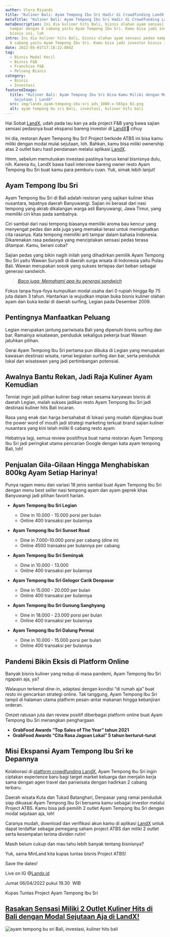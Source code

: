 ```yaml
---
author: Vlora Riyandi
title: "Kuliner Bali: Ayam Tempong Ibu Sri Hadir di Crowdfunding LandX!"
metaTitle: "Kuliner Bali: Ayam Tempong Ibu Sri Hadir di Crowdfunding LandX!"
metaDescription: Ini dia kuliner hits Bali, bisnis olahan ayam sensasi pedas
  nampar dengan 6 cabang yaitu Ayam Tempong Ibu Sri. Kamu bisa jadi investor
  bisnis ini, loh
intro: Ini dia kuliner hits Bali, bisnis olahan ayam sensasi pedas nampar dengan
  6 cabang yaitu Ayam Tempong Ibu Sri. Kamu bisa jadi investor bisnis ini, loh
date: 2022-05-01T17:18:22.884Z
tag:
  - Bisnis Modal Kecil
  - Bisnis F&B
  - Franchise F&B
  - Peluang Bisnis
category:
  - Bisnis
  - Investasi
featuredImage:
  title: "Kuliner Bali: Ayam Tempong Ibu Sri Bisa Kamu Miliki dengan Modal
    Sejutaan | LandX"
  src: img/landx_ayam-tempong-ibu-sri_ads_1080-x-565px_02.png
  alt: ayam tempong bu sri Bali, investasi, kuliner hits bali
---
```

Hai Sobat [LandX](https://landx.id/), udah pada tau kan ya ada project F&B yang bawa sajian sensasi pedasnya buat ekspansi bareng investor di [LandX](https://landx.id/)👀 cihuy

Ini dia, restoran Ayam Tempong Ibu Sri! Project berkode ATBS ini bisa kamu miliki dengan modal mulai sejutaan, loh. Bahkan, kamu bisa miliki ownership atas 2 outlet baru hasil pendanaan melalui aplikasi [LandX](https://landx.id/).

Hmm, sebelum memutuskan investasi pastinya harus kenal bisnisnya dulu, nih. Karena itu, LandX bawa hasil interview bareng owner resto Ayam Tempong Ibu Sri buat kamu para pemburu cuan. Yuk, simak lebih lanjut!

## Ayam Tempong Ibu Sri

Ayam Tempong Ibu Sri di Bali adalah restoran yang sajikan kuliner khas nusantara, tepatnya daerah Banyuwangi. Sajian ini berasal dari nasi tempong yang akrab dikalangan warga asli Banyuwangi, Jawa Timur, yang memiliki ciri khas pada sambalnya.

Ciri sambal dari nasi tempong biasanya memiliki aroma bau kencur yang menyengat pedas dan ada juga yang memakai terasi untuk meningkatkan cita rasanya. Kata tempong memiliki arti tampar dalam bahasa Indonesia. Dikarenakan rasa pedasnya yang menciptakan sensasi pedas terasa ditampar. Kamu, berani coba?

Sajian pedas yang bikin nagih inilah yang dihadirkan pemilik Ayam Tempong Ibu Sri yaitu Wawan Suryadi di daerah surga wisata di Indonesia yaitu Pulau Bali. Wawan merupakan sosok yang sukses terlepas dari beban sebagai generasi sandwich.

> *[Baca juga: Memahami apa itu generasi sandwich](https://landx.id/blog/memutus-rantai-sandwich-generation/)*

Fokus tanpa foya-foya kumpulkan modal usaha dari 0 rupiah hingga Rp 75 juta dalam 3 tahun. Hantarkan ia wujudkan impian buka bisnis kuliner olahan ayam dan buka kedai di daerah surfing, Legian pada Desember 2009.

## Pentingnya Manfaatkan Peluang 

Legian merupakan jantung pariwisata Bali yang dipenuhi bisnis surfing dan bar. Ramainya wisatawan, penduduk sekaligus pekerja buat Wawan jatuhkan pilihan.

Gerai Ayam Tempong Ibu Sri pertama pun dibuka di Legian yang merupakan kawasan destinasi wisata, ramai kegiatan surfing dan bar, serta penduduk lokal dan wisatawan yang jadi pertimbangan potensial.

## Awalnya Bantu Rekan, Jadi Raja Kuliner Ayam Kemudian 

Terniat ingin jadi pilihan kuliner bagi rekan sesama karyawan bisnis di daerah Legian, malah sukses jadikan resto Ayam Tempong Ibu Sri jadi destinasi kuliner hits Bali incaran.

Rasa yang enak dan harga bersahabat di lokasi yang mudah dijangkau buat the power word of mouth jadi strategi marketing terkuat brand sajian kuliner nusantara yang kini telah miliki 6 cabang resto ayam.

Hebatnya lagi, semua review positifnya buat nama restoran Ayam Tempong Ibu Sri jadi peringkat utama pencarian Google dengan kata ayam tempong Bali, loh!

## Penjualan Gila-Gilaan Hingga Menghabiskan 800kg Ayam Setiap Harinya!

Punya ragam menu dan variasi 18 jenis sambal buat Ayam Tempong Ibu Sri dengan menu best seller nasi tempong ayam dan ayam geprek khas Banyuwangi jadi pilihan favorit harian.

* **Ayam Tempong Ibu Sri Legian**

  * Dine in 10.000 - 15.000 porsi per bulan 
  * Online 400 transaksi per bulannya 
* **Ayam Tempong Ibu Sri Sunset Road**  

  * Dine in 7.000-10.000 porsi per cabang (dine in) 
  * Online 4500 transaksi per bulannya per cabang 
* **Ayam Tempong Ibu Sri Seminyak** 

  * Dine in 10.000 - 13.000  
  * Online 400 transaksi per bulannya 
* **Ayam Tempong Ibu Sri Gelogor Carik Denpasar**

  * Dine in 15.000 - 20.000 per bulan 
  * Online 400 transaksi per bulannya 
* **Ayam Tempong Ibu Sri Gunung Sanghyang** 

  * Dine in 18.000 - 23.000 porsi per bulan
  * Online 400 transaksi per bulannya 
* **Ayam Tempong Ibu Sri Dalung Permai** 

  * Dine in 10.000 - 15.000 porsi per bulan 
  * Online 400 transaksi per bulannya

## Pandemi Bikin Eksis di Platform Online 

Banyak bisnis kuliner yang redup di masa pandemi, Ayam Tempong Ibu Sri ngapain aja, ya?

Walaupun terkenal dine-in, adaptasi dengan kondisi “di rumah aja” buat resto ini gencarkan strategi online. Tak tanggung, Ayam Tempong Ibu Sri tampil di halaman utama platform pesan-antar makanan hingga kebanjiran orderan.

Omzet ratusan juta dan review positif diberbagai platform online buat Ayam Tempong Ibu Sri menangkan penghargaan 

* **GrabFood Awards “Top Sales of The Year” tahun 2021**
* **GrabFood Awards “Cita Rasa Jagoan Lokal” 5 tahun berturut-turut**

## Misi Ekspansi Ayam Tempong Ibu Sri ke Depannya 

Kolaborasi di [platform crowdfunding ](https://landx.id/)[LandX](https://landx.id/), Ayam Tempong Ibu Sri ingin ciptakan experience baru bagi target market keluarga dan menjalin kerja sama dengan agen travel dan pariwisata dengan hadirkan 2 cabang terbaru.

Daerah wisata Kuta dan Tukad Batanghari, Denpasar yang ramai penduduk siap dikuasai Ayam Tempong Ibu Sri bersama kamu sebagai investor melalui Project ATBS. Kamu bisa jadi pemilih 2 outlet Ayam Tempong Ibu Sri dengan modal sejutaan aja, loh!

Caranya mudah, download dan verifikasi akun kamu di aplikasi [LandX](https://landx.id/) untuk dapat terdaftar sebagai pemegang saham project ATBS dan miliki 2 outlet serta kesempatan terima dividen rutin!

Masih belum cukup dan mau tahu lebih banyak tentang bisnisnya?

Yuk, sama MinLand kita kupas tuntas bisnis Project ATBS!

Save the dates! 

Live on IG @[Landx.id](https://www.instagram.com/landx.id/) 

Jumat 06/04/2022 pukul 19.30  WIB 

Kupas Tuntas Project Ayam Tempong Ibu Sri

## [Rasakan Sensasi Miliki 2 Outlet Kuliner Hits di Bali dengan Modal Sejutaan Aja di LandX!](https://landx.id/?utm_source=Blog&utm_medium=organic+keyword&utm_campaign=blog&utm_id=Blog)

![ayam tempong bu sri Bali, investasi, kuliner hits bali](https://landx.id/blog/img/landx_ayam-tempong-ibu-sri_ads_1080-x-565px_02.png)